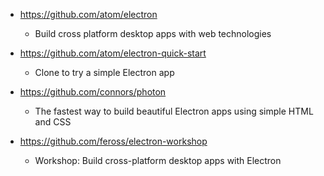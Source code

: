 - https://github.com/atom/electron
  - Build cross platform desktop apps with web technologies

- https://github.com/atom/electron-quick-start
  - Clone to try a simple Electron app

- https://github.com/connors/photon
  - The fastest way to build beautiful Electron apps using simple HTML and CSS
- https://github.com/feross/electron-workshop
  - Workshop: Build cross-platform desktop apps with Electron
